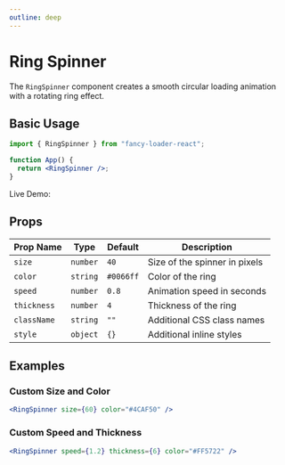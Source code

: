 ```yaml
---
outline: deep
---
```


# Ring Spinner

The `RingSpinner` component creates a smooth circular loading animation with a rotating ring effect.

## Basic Usage

```jsx
import { RingSpinner } from "fancy-loader-react";

function App() {
  return <RingSpinner />;
}
```

Live Demo:

<RingWrapper />

## Props

| Prop Name   | Type     | Default   | Description                   |
| ----------- | -------- | --------- | ----------------------------- |
| `size`      | `number` | `40`      | Size of the spinner in pixels |
| `color`     | `string` | `#0066ff` | Color of the ring             |
| `speed`     | `number` | `0.8`     | Animation speed in seconds    |
| `thickness` | `number` | `4`       | Thickness of the ring         |
| `className` | `string` | `""`      | Additional CSS class names    |
| `style`     | `object` | `{}`      | Additional inline styles      |

## Examples

### Custom Size and Color

```jsx
<RingSpinner size={60} color="#4CAF50" />
```

### Custom Speed and Thickness

```jsx
<RingSpinner speed={1.2} thickness={6} color="#FF5722" />
```
